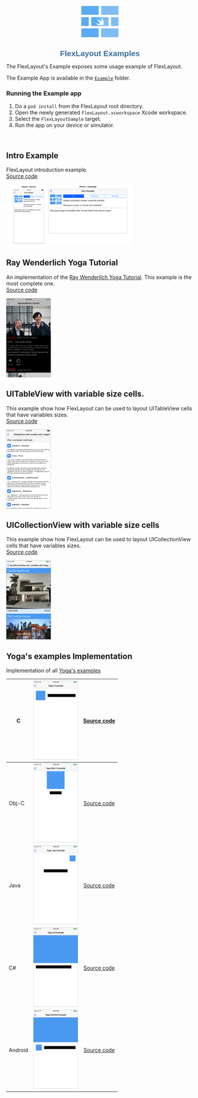 <p align="center">
	<img src="images/flexlayout-logo-2.png" alt="FlexLayout and PinLayout Performance" width=100/>
</p>


<h1 align="center" style="color: #376C9D; font-family: Arial Black, Gadget, sans-serif; font-size: 1.5em">FlexLayout Examples</h1>

The FlexLayout's Example exposes some usage example of FlexLayout.

The Example App is available in the [`Example`](https://github.com/lucdion/FlexLayout/tree/master/Example) folder. 

### Running the Example app
1. Do a `pod install` from the FlexLayout root directory.
2. Open the newly generated `FlexLayout.xcworkspace` Xcode workspace.
3. Select the `FlexLayoutSample` target.
4. Run the app on your device or simulator.

</br>

## Intro Example
FlexLayout introduction example.  
[Source code](https://github.com/lucdion/FlexLayout/blob/master/Example/FlexLayoutSample/UI/Examples/Intro/IntroView.swift)

<a href="https://github.com/lucdion/FlexLayout/blob/master/Example/FlexLayoutSample/UI/Examples/Intro/IntroView.swift"><img src="images/examples/flexlayout_exampleapp_intro_all.png" width=340/></a>

  
## Ray Wenderlich Yoga Tutorial
An implementation of the [Ray Wenderlich Yoga Tutorial](https://www.raywenderlich.com/161413/yoga-tutorial-using-cross-platform-layout-engine). This example is the most complete one.  
[Source code](https://github.com/lucdion/FlexLayout/blob/master/Example/FlexLayoutSample/UI/Examples/RaywenderlichTutorial)

<a href="https://github.com/lucdion/FlexLayout/blob/master/Example/FlexLayoutSample/UI/Examples/RaywenderlichTutorial"><img src="images/examples/flexlayout_exampleapp_ray_wenderlich_tutorial.png" width=120/></a>

## UITableView with variable size cells.
This example show how FlexLayout can be used to layout UITableView cells that have variables sizes.  
[Source code](https://github.com/lucdion/FlexLayout/blob/master/Example/FlexLayoutSample/UI/Examples/TableViewExample)

<a href="https://github.com/lucdion/FlexLayout/blob/master/Example/FlexLayoutSample/UI/Examples/TableViewExample"><img src="images/examples/flexlayout_exampleapp_uitableview.png" width=120/></a>

## UICollectionView with variable size cells
This example show how FlexLayout can be used to layout UICollectionView cells that have variables sizes.  
[Source code](https://github.com/lucdion/FlexLayout/blob/master/Example/FlexLayoutSample/UI/Examples/CollectionViewExample)

<a href="https://github.com/lucdion/FlexLayout/blob/master/Example/FlexLayoutSample/UI/Examples/CollectionViewExample"><img src="images/examples/flexlayout_example_collectionview.png" width=120/></a>


## Yoga's examples Implementation 

Implementation of all [Yoga's examples](https://facebook.github.io/yoga/)

|  C | <a href="https://github.com/lucdion/FlexLayout/blob/master/Example/FlexLayoutSample/UI/Examples/YogaExampleA/YogaExampleAView.swift"><img src="images/examples/flexlayout_exampleapp_yoga_c.png" width=120/></a> | [Source code](https://github.com/lucdion/FlexLayout/blob/master/Example/FlexLayoutSample/UI/Examples/YogaExampleA/YogaExampleAView.swift) |
|---------|:-:|:-:|
|  Obj-C | <a href="https://github.com/lucdion/FlexLayout/blob/master/Example/FlexLayoutSample/UI/Examples/YogaExampleB/YogaExampleBView.swift"><img src="images/examples/flexlayout_exampleapp_yoga_objc.png" width=120/></a> | [Source code](https://github.com/lucdion/FlexLayout/blob/master/Example/FlexLayoutSample/UI/Examples/YogaExampleB/YogaExampleBView.swift) |
| Java | <a href="https://github.com/lucdion/FlexLayout/blob/master/Example/FlexLayoutSample/UI/Examples/YogaExampleC/YogaExampleCView.swift"><img src="images/examples/flexlayout_exampleapp_yoga_java.png" width=120/></a> | [Source code](https://github.com/lucdion/FlexLayout/blob/master/Example/FlexLayoutSample/UI/Examples/YogaExampleC/YogaExampleCView.swift) |
|  C# | <a href="https://github.com/lucdion/FlexLayout/blob/master/Example/FlexLayoutSample/UI/Examples/YogaExampleD/YogaExampleDView.swift"><img src="images/examples/flexlayout_exampleapp_yoga_csharp.png" width=120/></a> | [Source code](https://github.com/lucdion/FlexLayout/blob/master/Example/FlexLayoutSample/UI/Examples/YogaExampleD/YogaExampleDView.swift) |
|  Android | <a href="https://github.com/lucdion/FlexLayout/blob/master/Example/FlexLayoutSample/UI/Examples/YogaExampleE/YogaExampleEView.swift"><img src="images/examples/flexlayout_exampleapp_yoga_android.png" width=120/></a> | [Source code](https://github.com/lucdion/FlexLayout/blob/master/Example/FlexLayoutSample/UI/Examples/YogaExampleE/YogaExampleEView.swift) |

